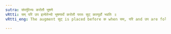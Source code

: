 ```yaml
---
sutra: संपर्युपेभ्यः करोतौ भूषणे
vRtti: सम् परि उप इत्येतेभ्यो भूषणार्थे करोतौ परतः सुट् कात्पूर्वो भवति ॥
vRtti_eng: The augment सुट् is placed before क when सम्, परि and उप are followed by the verbs कृ and the sense is that of ornamenting.

---
```

